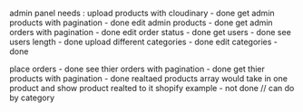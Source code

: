 admin panel needs :
upload products with cloudinary - done
get admin products with pagination - done
edit admin products - done
get admin orders with pagination - done
edit order status - done
get users - done
see users length - done
upload different categories - done
edit categories - done

place orders - done
see thier orders with pagination - done
get thier products with pagination - done
realtaed products array would take in one product and show product realted to it shopify example - not done // can do by category